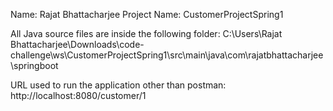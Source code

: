Name: Rajat Bhattacharjee
Project Name: CustomerProjectSpring1

All Java source files are inside the following folder:
C:\Users\Rajat Bhattacharjee\Downloads\code-challenge\ws\CustomerProjectSpring1\src\main\java\com\rajatbhattacharjee\springboot

URL used to run the application other than postman:
http://localhost:8080/customer/1